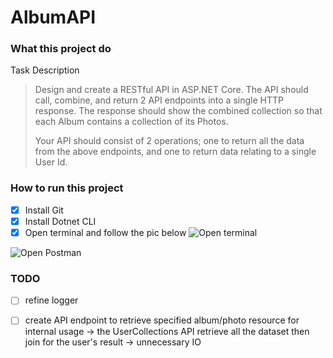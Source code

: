 # AlbumAPI

### What this project do
Task Description
> Design and create a RESTful API in ASP.NET Core. 
> The API should call, combine, and return 2 API endpoints into a single HTTP response.
> The response should show the combined collection so that each Album contains a collection of its Photos.
>
> Your API should consist of 2 operations; 
> one to return all the data from the above endpoints, 
> and one to return data relating to a single User Id.

### How to run this project

- [x] Install Git
- [x] Install Dotnet CLI
- [x] Open terminal and follow the pic below
![Open terminal](https://i.imgur.com/VA0kYhp.png)

![Open Postman](https://i.imgur.com/AIZX2QX.png)

### TODO
- [ ] refine logger
- [ ] create API endpoint to retrieve specified album/photo resource for internal usage
      -> the UserCollections API retrieve all the dataset then join for the user's result
      -> unnecessary IO


